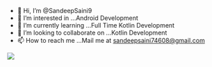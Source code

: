 - 👋 Hi, I’m @SandeepSaini9
- 👀 I’m interested in ...Android Development
- 🌱 I’m currently learning ...Full Time Kotlin Development
- 💞️ I’m looking to collaborate on ...Kotlin Development
- 📫 How to reach me ...Mail me at sandeepsaini74608@gmail.com
<img src ="https://github-readme-stats.vercel.app/api?username=SandeepSaini9&&show_icons=true&title_color=ffffff&icon_color=bb2acf&text_color=daf7dc&bg_color=151515">
<!---
SandeepSaini9/SandeepSaini9 is a ✨ special ✨ repository because its `README.md` (this file) appears on your GitHub profile.
You can click the Preview link to take a look at your changes.
--->
